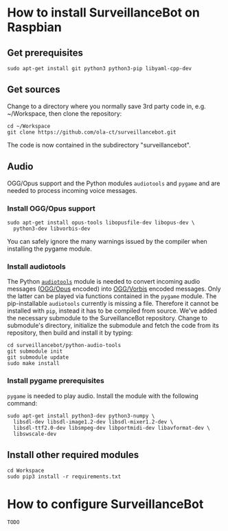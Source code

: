 # How to install SurveillanceBot on Raspbian

## Get prerequisites

```
sudo apt-get install git python3 python3-pip libyaml-cpp-dev
```

## Get sources

Change to a directory where you normally save 3rd party code in, e.g. ~/Workspace, then clone the repository:

```
cd ~/Workspace
git clone https://github.com/ola-ct/surveillancebot.git
```

The code is now contained in the subdirectory "surveillancebot".

## Audio

OGG/Opus support and the Python modules `audiotools` and `pygame` and are needed to process incoming voice messages.

### Install OGG/Opus support

```shell
sudo apt-get install opus-tools libopusfile-dev libopus-dev \
  python3-dev libvorbis-dev
```

You can safely ignore the many warnings issued by the compiler when installing the pygame module.

### Install audiotools

The Python [`audiotools`](http://audiotools.sourceforge.net/) module is needed to convert incoming audio messages ([OGG/Opus](https://en.wikipedia.org/wiki/Opus_(audio_format)) encoded) into [OGG/Vorbis](https://en.wikipedia.org/wiki/Vorbis) encoded messages. Only the latter can be played via functions contained in the `pygame` module. The pip-installable `audiotools` currently is missing a file. Therefore it cannot be installed with `pip`, instead it has to be compiled from source. We've added the necessary submodule to the SurveillanceBot repository. Change to submodule's directory, initialize the submodule and fetch the code from its repository, then build and install it by typing: 

```shell
cd surveillancebot/python-audio-tools
git submodule init
git submodule update
sudo make install
```

### Install pygame prerequisites

`pygame` is needed to play audio. Install the module with the following command:

```shell
sudo apt-get install python3-dev python3-numpy \
  libsdl-dev libsdl-image1.2-dev libsdl-mixer1.2-dev \
  libsdl-ttf2.0-dev libsmpeg-dev libportmidi-dev libavformat-dev \
  libswscale-dev 
```

## Install other required modules

```shell
cd Workspace
sudo pip3 install -r requirements.txt
```


# How to configure SurveillanceBot

```
TODO
```
